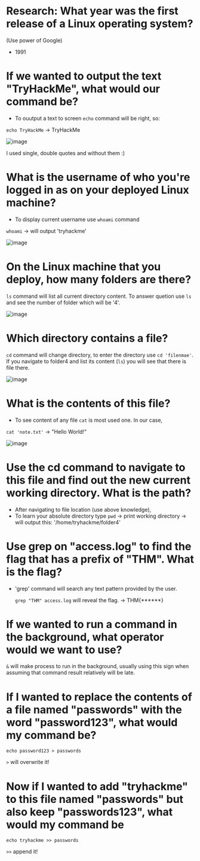 # Research: What year was the first release of a Linux operating system?

(Use power of Google)
- 1991


# If we wanted to output the text "TryHackMe", what would our command be?

- To ouutput a text to screen `echo` command will be right, so:

`echo TryHackMe` -> TryHackMe

![image](https://github.com/ShTuran/tryhackme-linux.fundamentals/assets/111232034/f73ef002-9f7e-43cd-bbce-f47ffd43a584)

I used single, double quotes and without them :)


# What is the username of who you're logged in as on your deployed Linux machine?

- To display current username use `whoami` command

`whoami` -> will output 'tryhackme'

![image](https://github.com/ShTuran/tryhackme-linux.fundamentals/assets/111232034/5e8032a9-f614-4108-951f-e1eeac365f18)


# On the Linux machine that you deploy, how many folders are there? 

`ls` command will list all current directory content. To answer quetion use `ls` and see the number of folder which will be '4'.

![image](https://github.com/ShTuran/tryhackme-linux.fundamentals/assets/111232034/824b7de3-ae27-458d-9d1e-81cb68ce4ce8)


# Which directory contains a file? 

`cd` command will change directory, to enter the directory use `cd 'filenmae'`. If you navigate to folder4 and list its content (`ls`) you will see that there is file there. 

![image](https://github.com/ShTuran/tryhackme-linux.fundamentals/assets/111232034/628780b7-2f29-474c-bfd9-ff0b95b224ff)


# What is the contents of this file?

- To see content of any file `cat` is most used one. In our case,

`cat 'note.txt'`  -> "Hello World!"

![image](https://github.com/ShTuran/tryhackme-linux.fundamentals/assets/111232034/48908f8f-b20d-4728-b1d5-98c23e1efa29)


# Use the cd command to navigate to this file and find out the new current working directory. What is the path?

- After navigating to file location (use above knowledge),
- To learn your absolute directory type `pwd` -> print working directory -> will output this: '/home/tryhackme/folder4'


# Use grep on "access.log" to find the flag that has a prefix of "THM". What is the flag?

- 'grep' command will search any text pattern provided by the user.

  `grep "THM" access.log` will reveal the flag. -> THM{******}


# If we wanted to run a command in the background, what operator would we want to use? 

`&`  will make process to run in the background, usually using this sign when assuming that command result relatively will be late.


# If I wanted to replace the contents of a file named "passwords" with the word "password123", what would my command be?

`echo password123 > passwords`

 `>` will overwrite it!

# Now if I wanted to add "tryhackme" to this file named "passwords" but also keep "passwords123", what would my command be

`echo tryhackme >> passwords`

`>>` append it!
